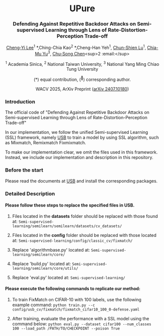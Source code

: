 <div align="center">
<h1>UPure</h1>
<h3>Defending Against Repetitive Backdoor Attacks on Semi-supervised Learning through Lens of Rate-Distortion-Perception Trade-off</h3>

[Cheng-Yi Lee](https://scholar.google.com.tw/citations?hl=en&user=rChf7L4AAAAJ)<sup>1</sup> \*,Ching-Chia Kao<sup>2</sup> \*,Cheng-Han Yeh<sup>1</sup>, [Chun-Shien Lu](https://scholar.google.com.tw/citations?user=3iOHvUAAAAAJ&hl=en&oi=ao)<sup>1</sup>, [Chia-Mu Yu](https://scholar.google.com.tw/citations?user=dW4W4isAAAAJ&hl=en&oi=ao)<sup>3</sup>, [Chu-Song Chen]([https://xwcv.github.io/](https://scholar.google.com.tw/citations?user=WKk6fIQAAAAJ&hl=en&oi=ao))<sup>2 :email:</sup>

<sup>1</sup> Academia Sinica, <sup>2</sup> National Taiwan University,  <sup>3</sup> National Yang Ming Chiao Tung University

(\*) equal contribution, (<sup>:email:</sup>) corresponding author.

WACV 2025, ArXiv Preprint ([arXiv 2407.10180](https://arxiv.org/abs/2407.10180))

</div>

### Introduction
The official code of "Defending Against Repetitive Backdoor Attacks on Semi-supervised Learning through Lens of Rate-Distortion-Perception Trade-off"

In our implementation, we follow the unified Semi-supervised Learning (SSL) framework, namely [USB](https://github.com/microsoft/Semi-supervised-learning) to train a model by using SSL algorithm, such as Mixmatch, Remixmatch Fixmixmatch.

To make our implementation clear, we omit the files used in this framework. Instead, we include our implementation and description in this repository.

### Before the start
Please read the documents at [USB](https://github.com/microsoft/Semi-supervised-learning) and install the corresponding packages.

### Detailed Description
#### Please follow these steps to replace the specified files in USB.
1. Files located in the **datasets** folder should be replaced with those found at:
```Semi-supervised-learning/semilearn/semilearn/datasets/cv_datasets/```

2. Files located in the **config** folder should be replaced with those located at:
```Semi-supervised-learning/config/classic_cv/fixmatch/```

3. Replace 'algorithmbase.py' located at:
```Semi-supervised-learning/semilearn/core/```

4. Replace 'build.py' located at:
```Semi-supervised-learning/semilearn/core/utils/```

5. Replace 'eval.py' located at:
```Semi-supervised-learning/```

#### Please execute the following commands to replicate our method:
1. To train FixMatch on CIFAR-10 with 100 labels, use the following example command:
```python train.py --c config/usb_cv/fixmatch/fixmatch_cifar10_100_0-defense.yaml```

2. After training, evaluate the performance with a SSL model using the command below:
```python eval.py --dataset cifar100 --num_classes 100 --load_path /PATH/TO/CHECKPOINT --poison True```
